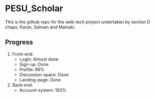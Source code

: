 # PESU_Scholar

This is the github repo for the web-tech project undertaken by section D chaps: Karan, Salman and Mainaki.

## Progress

1. 
    Front-end:
    * Login: Almost done
    * Sign-up: Done
    * Profile: 99%
    * Discussion-space: Done
    * Landing-page: Done
2.
    Back-end:
    * Account-system: 100%
